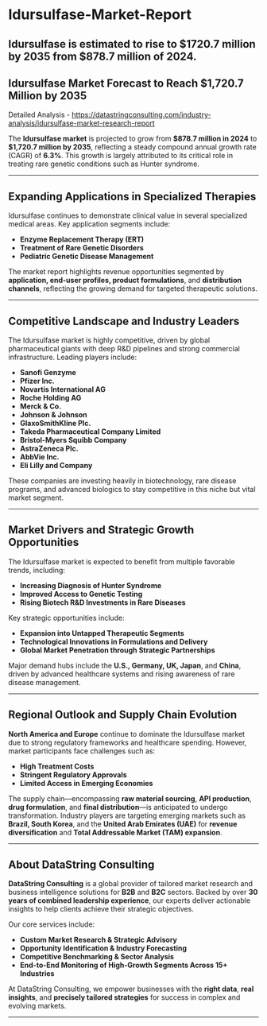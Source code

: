 # Idursulfase-Market-Report
Idursulfase is estimated to rise to $1720.7 million by 2035 from $878.7 million of 2024.
---

## Idursulfase Market Forecast to Reach \$1,720.7 Million by 2035

Detailed Analysis - https://datastringconsulting.com/industry-analysis/idursulfase-market-research-report

The **Idursulfase market** is projected to grow from **\$878.7 million in 2024** to **\$1,720.7 million by 2035**, reflecting a steady compound annual growth rate (CAGR) of **6.3%**. This growth is largely attributed to its critical role in treating rare genetic conditions such as Hunter syndrome.

---

## Expanding Applications in Specialized Therapies

Idursulfase continues to demonstrate clinical value in several specialized medical areas. Key application segments include:

* **Enzyme Replacement Therapy (ERT)**
* **Treatment of Rare Genetic Disorders**
* **Pediatric Genetic Disease Management**

The market report highlights revenue opportunities segmented by **application, end-user profiles, product formulations**, and **distribution channels**, reflecting the growing demand for targeted therapeutic solutions.

---

## Competitive Landscape and Industry Leaders

The Idursulfase market is highly competitive, driven by global pharmaceutical giants with deep R\&D pipelines and strong commercial infrastructure. Leading players include:

* **Sanofi Genzyme**
* **Pfizer Inc.**
* **Novartis International AG**
* **Roche Holding AG**
* **Merck & Co.**
* **Johnson & Johnson**
* **GlaxoSmithKline Plc.**
* **Takeda Pharmaceutical Company Limited**
* **Bristol-Myers Squibb Company**
* **AstraZeneca Plc.**
* **AbbVie Inc.**
* **Eli Lilly and Company**

These companies are investing heavily in biotechnology, rare disease programs, and advanced biologics to stay competitive in this niche but vital market segment.

---

## Market Drivers and Strategic Growth Opportunities

The Idursulfase market is expected to benefit from multiple favorable trends, including:

* **Increasing Diagnosis of Hunter Syndrome**
* **Improved Access to Genetic Testing**
* **Rising Biotech R\&D Investments in Rare Diseases**

Key strategic opportunities include:

* **Expansion into Untapped Therapeutic Segments**
* **Technological Innovations in Formulations and Delivery**
* **Global Market Penetration through Strategic Partnerships**

Major demand hubs include the **U.S., Germany, UK, Japan**, and **China**, driven by advanced healthcare systems and rising awareness of rare disease management.

---

## Regional Outlook and Supply Chain Evolution

**North America and Europe** continue to dominate the Idursulfase market due to strong regulatory frameworks and healthcare spending. However, market participants face challenges such as:

* **High Treatment Costs**
* **Stringent Regulatory Approvals**
* **Limited Access in Emerging Economies**

The supply chain—encompassing **raw material sourcing**, **API production**, **drug formulation**, and **final distribution**—is anticipated to undergo transformation. Industry players are targeting emerging markets such as **Brazil, South Korea**, and the **United Arab Emirates (UAE)** for **revenue diversification** and **Total Addressable Market (TAM) expansion**.

---

## About DataString Consulting

**DataString Consulting** is a global provider of tailored market research and business intelligence solutions for **B2B** and **B2C** sectors. Backed by over **30 years of combined leadership experience**, our experts deliver actionable insights to help clients achieve their strategic objectives.

Our core services include:

* **Custom Market Research & Strategic Advisory**
* **Opportunity Identification & Industry Forecasting**
* **Competitive Benchmarking & Sector Analysis**
* **End-to-End Monitoring of High-Growth Segments Across 15+ Industries**

At DataString Consulting, we empower businesses with the **right data**, **real insights**, and **precisely tailored strategies** for success in complex and evolving markets.

---


